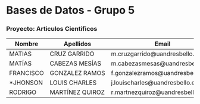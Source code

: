 # Bases de Datos - Grupo 5
### Proyecto: Articulos Cientificos

<table>
    <thead>
        <tr>
            <th>Nombre</th>
            <th>Apellidos</th>
            <th>Email</th>
            <th>Grupo</th>
            <th>Proyecto</th>
        </tr>
    </thead>
    <tbody>
        <tr>
            <td>MATIAS</td>
            <td>CRUZ GARRIDO</td>
            <td>m.cruzgarrido@uandresbello.edu</td>
            <td>5</td>
            <td>7</td>
        </tr>
        <tr>
            <td>MATÍAS</td>
            <td>CABEZAS MESÍAS</td>
            <td>m.cabezasmesas@uandresbello.edu</td>
            <td>5</td>
            <td>7</td>
        </tr>
        <tr>
            <td>FRANCISCO</td>
            <td>GONZALEZ&nbsp;RAMOS</td>
            <td>f.gonzalezramos@uandresbello.edu</td>
            <td>5</td>
            <td>7</td>
        </tr>
        <tr>
            <td>*JHONSON</td>
            <td>LOUIS CHARLES</td>
            <td>j.louischarles@uandresbello.edu</td>
            <td>5</td>
            <td>7</td>
        </tr>
        <tr>
            <td>RODRIGO</td>
            <td>MARTÍNEZ QUIROZ</td>
            <td>r.martnezquiroz@uandresbello.edu</td>
            <td>5</td>
            <td>7</td>
        </tr>
    </tbody>
</table>
